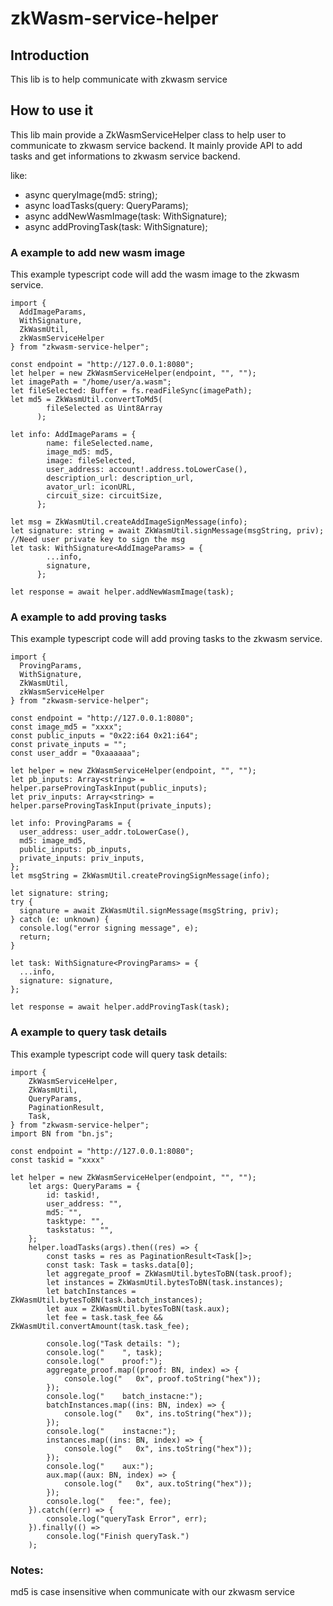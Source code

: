 # zkWasm-service-helper
## Introduction
This lib is to help communicate with zkwasm service

## How to use it
This lib main provide a ZkWasmServiceHelper class to help user to communicate to zkwasm service backend.
It mainly provide API to add tasks and get informations to zkwasm service backend.

like:
* async queryImage(md5: string);
* async loadTasks(query: QueryParams);
* async addNewWasmImage(task: WithSignature<AddImageParams>);
* async addProvingTask(task: WithSignature<ProvingParams>);

### A example to add new wasm image
This example typescript code will add the wasm image to the zkwasm service.
```
import {
  AddImageParams,
  WithSignature,
  ZkWasmUtil,
  zkWasmServiceHelper
} from "zkwasm-service-helper";

const endpoint = "http://127.0.0.1:8080";
let helper = new ZkWasmServiceHelper(endpoint, "", "");
let imagePath = "/home/user/a.wasm";
let fileSelected: Buffer = fs.readFileSync(imagePath);
let md5 = ZkWasmUtil.convertToMd5(
        fileSelected as Uint8Array
      );
  
let info: AddImageParams = {
        name: fileSelected.name,
        image_md5: md5,
        image: fileSelected,
        user_address: account!.address.toLowerCase(),
        description_url: description_url,
        avator_url: iconURL,
        circuit_size: circuitSize,
      };

let msg = ZkWasmUtil.createAddImageSignMessage(info);
let signature: string = await ZkWasmUtil.signMessage(msgString, priv); //Need user private key to sign the msg
let task: WithSignature<AddImageParams> = {
        ...info,
        signature,
      };
      
let response = await helper.addNewWasmImage(task);

```

### A example to add proving tasks
This example typescript code will add proving tasks to the zkwasm service.
```
import {
  ProvingParams,
  WithSignature,
  ZkWasmUtil,
  zkWasmServiceHelper
} from "zkwasm-service-helper";

const endpoint = "http://127.0.0.1:8080";
const image_md5 = "xxxx";
const public_inputs = "0x22:i64 0x21:i64";
const private_inputs = "";
const user_addr = "0xaaaaaa";

let helper = new ZkWasmServiceHelper(endpoint, "", "");
let pb_inputs: Array<string> = helper.parseProvingTaskInput(public_inputs);
let priv_inputs: Array<string> = helper.parseProvingTaskInput(private_inputs);

let info: ProvingParams = {
  user_address: user_addr.toLowerCase(),
  md5: image_md5,
  public_inputs: pb_inputs,
  private_inputs: priv_inputs,
};
let msgString = ZkWasmUtil.createProvingSignMessage(info);

let signature: string;
try {
  signature = await ZkWasmUtil.signMessage(msgString, priv);
} catch (e: unknown) {
  console.log("error signing message", e);
  return;
}

let task: WithSignature<ProvingParams> = {
  ...info,
  signature: signature,
};

let response = await helper.addProvingTask(task);
```

### A example to query task details
This example typescript code will query task details:
```
import {
    ZkWasmServiceHelper,
    ZkWasmUtil,
    QueryParams,
    PaginationResult,
    Task,
} from "zkwasm-service-helper";
import BN from "bn.js";

const endpoint = "http://127.0.0.1:8080";
const taskid = "xxxx"

let helper = new ZkWasmServiceHelper(endpoint, "", "");
    let args: QueryParams = {
        id: taskid!,
        user_address: "",
        md5: "",
        tasktype: "",
        taskstatus: "",
    };
    helper.loadTasks(args).then((res) => {
        const tasks = res as PaginationResult<Task[]>;
        const task: Task = tasks.data[0];
        let aggregate_proof = ZkWasmUtil.bytesToBN(task.proof);
        let instances = ZkWasmUtil.bytesToBN(task.instances);
        let batchInstances = ZkWasmUtil.bytesToBN(task.batch_instances);
        let aux = ZkWasmUtil.bytesToBN(task.aux);
        let fee = task.task_fee && ZkWasmUtil.convertAmount(task.task_fee); 

        console.log("Task details: ");
        console.log("    ", task);
        console.log("    proof:");
        aggregate_proof.map((proof: BN, index) => {
            console.log("   0x", proof.toString("hex"));
        });
        console.log("    batch_instacne:");
        batchInstances.map((ins: BN, index) => {
            console.log("   0x", ins.toString("hex"));
        });
        console.log("    instacne:");
        instances.map((ins: BN, index) => {
            console.log("   0x", ins.toString("hex"));
        });
        console.log("    aux:");
        aux.map((aux: BN, index) => {
            console.log("   0x", aux.toString("hex"));
        });
        console.log("   fee:", fee);
    }).catch((err) => {
        console.log("queryTask Error", err);
    }).finally(() =>
        console.log("Finish queryTask.")
    );
```

### Notes:
md5 is case insensitive when communicate with our zkwasm service
